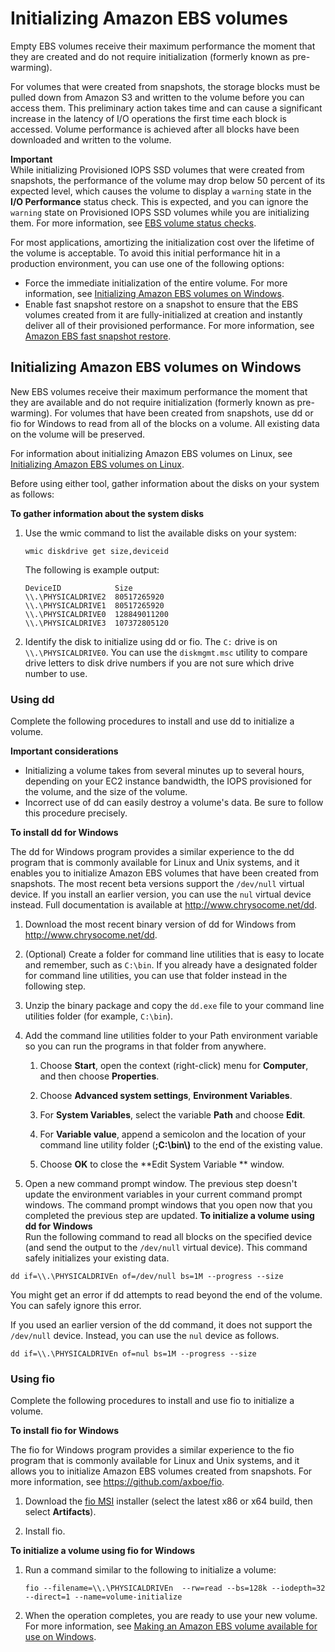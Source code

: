 # Initializing Amazon EBS volumes<a name="ebs-initialize"></a>

Empty EBS volumes receive their maximum performance the moment that they are created and do not require initialization \(formerly known as pre\-warming\)\.

For volumes that were created from snapshots, the storage blocks must be pulled down from Amazon S3 and written to the volume before you can access them\. This preliminary action takes time and can cause a significant increase in the latency of I/O operations the first time each block is accessed\. Volume performance is achieved after all blocks have been downloaded and written to the volume\.

**Important**  
While initializing Provisioned IOPS SSD volumes that were created from snapshots, the performance of the volume may drop below 50 percent of its expected level, which causes the volume to display a `warning` state in the **I/O Performance** status check\. This is expected, and you can ignore the `warning` state on Provisioned IOPS SSD volumes while you are initializing them\. For more information, see [EBS volume status checks](monitoring-volume-status.md#monitoring-volume-checks)\.

For most applications, amortizing the initialization cost over the lifetime of the volume is acceptable\. To avoid this initial performance hit in a production environment, you can use one of the following options:
+ Force the immediate initialization of the entire volume\. For more information, see [Initializing Amazon EBS volumes on Windows](#ebs-initialize-windows)\.
+ Enable fast snapshot restore on a snapshot to ensure that the EBS volumes created from it are fully\-initialized at creation and instantly deliver all of their provisioned performance\. For more information, see [Amazon EBS fast snapshot restore](ebs-fast-snapshot-restore.md)\.

## Initializing Amazon EBS volumes on Windows<a name="ebs-initialize-windows"></a>

New EBS volumes receive their maximum performance the moment that they are available and do not require initialization \(formerly known as pre\-warming\)\. For volumes that have been created from snapshots, use dd or fio for Windows to read from all of the blocks on a volume\. All existing data on the volume will be preserved\.

For information about initializing Amazon EBS volumes on Linux, see [Initializing Amazon EBS volumes on Linux](https://docs.aws.amazon.com/AWSEC2/latest/UserGuide/ebs-initialize.html#ebs-initialize-windows)\.

Before using either tool, gather information about the disks on your system as follows:

**To gather information about the system disks**

1. Use the wmic command to list the available disks on your system:

   ```
   wmic diskdrive get size,deviceid
   ```

   The following is example output:

   ```
   DeviceID            Size
   \\.\PHYSICALDRIVE2  80517265920
   \\.\PHYSICALDRIVE1  80517265920
   \\.\PHYSICALDRIVE0  128849011200
   \\.\PHYSICALDRIVE3  107372805120
   ```

1. Identify the disk to initialize using dd or fio\. The `C:` drive is on `\\.\PHYSICALDRIVE0`\. You can use the `diskmgmt.msc` utility to compare drive letters to disk drive numbers if you are not sure which drive number to use\. 

### Using dd<a name="using_dd"></a>

Complete the following procedures to install and use dd to initialize a volume\.

**Important considerations**
+ Initializing a volume takes from several minutes up to several hours, depending on your EC2 instance bandwidth, the IOPS provisioned for the volume, and the size of the volume\.
+ Incorrect use of dd can easily destroy a volume's data\. Be sure to follow this procedure precisely\.

**To install dd for Windows**

The dd for Windows program provides a similar experience to the dd program that is commonly available for Linux and Unix systems, and it enables you to initialize Amazon EBS volumes that have been created from snapshots\. The most recent beta versions support the `/dev/null` virtual device\. If you install an earlier version, you can use the `nul` virtual device instead\. Full documentation is available at [http://www\.chrysocome\.net/dd](http://www.chrysocome.net/dd)\.

1. Download the most recent binary version of dd for Windows from [http://www\.chrysocome\.net/dd](http://www.chrysocome.net/dd)\.

1. \(Optional\) Create a folder for command line utilities that is easy to locate and remember, such as `C:\bin`\. If you already have a designated folder for command line utilities, you can use that folder instead in the following step\.

1. Unzip the binary package and copy the `dd.exe` file to your command line utilities folder \(for example, `C:\bin`\)\.

1. Add the command line utilities folder to your Path environment variable so you can run the programs in that folder from anywhere\.

   1. Choose **Start**, open the context \(right\-click\) menu for **Computer**, and then choose **Properties**\.

   1. Choose **Advanced system settings**, **Environment Variables**\.

   1. For **System Variables**, select the variable **Path** and choose **Edit**\.

   1. For **Variable value**, append a semicolon and the location of your command line utility folder \(**;C:\\bin\\\)** to the end of the existing value\.

   1. Choose **OK** to close the **Edit System Variable ** window\.

1. Open a new command prompt window\. The previous step doesn't update the environment variables in your current command prompt windows\. The command prompt windows that you open now that you completed the previous step are updated\.
<a name="prewarm_snapshot_command"></a>
**To initialize a volume using dd for Windows**  
Run the following command to read all blocks on the specified device \(and send the output to the `/dev/null` virtual device\)\. This command safely initializes your existing data\.

```
dd if=\\.\PHYSICALDRIVEn of=/dev/null bs=1M --progress --size
```

You might get an error if dd attempts to read beyond the end of the volume\. You can safely ignore this error\.

If you used an earlier version of the dd command, it does not support the `/dev/null` device\. Instead, you can use the `nul` device as follows\.

```
dd if=\\.\PHYSICALDRIVEn of=nul bs=1M --progress --size
```

### Using fio<a name="using_fio"></a>

Complete the following procedures to install and use fio to initialize a volume\.

**To install fio for Windows**

The fio for Windows program provides a similar experience to the fio program that is commonly available for Linux and Unix systems, and it allows you to initialize Amazon EBS volumes created from snapshots\. For more information, see [https://github\.com/axboe/fio](https://github.com/axboe/fio)\.

1. Download the [fio MSI](https://ci.appveyor.com/project/axboe/fio) installer \(select the latest x86 or x64 build, then select **Artifacts**\)\. 

1. Install fio\.

**To initialize a volume using fio for Windows**

1. Run a command similar to the following to initialize a volume:

   ```
   fio --filename=\\.\PHYSICALDRIVEn  --rw=read --bs=128k --iodepth=32 --direct=1 --name=volume-initialize
   ```

1. When the operation completes, you are ready to use your new volume\. For more information, see [Making an Amazon EBS volume available for use on Windows](ebs-using-volumes.md)\.